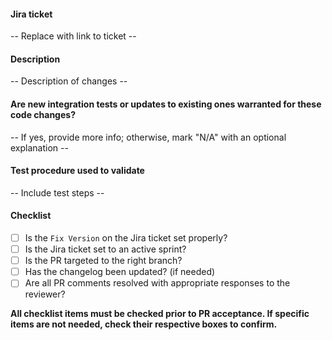 
#### Jira ticket
-- Replace with link to ticket --

#### Description
-- Description of changes --

#### Are new integration tests or updates to existing ones warranted for these code changes?
-- If yes, provide more info; otherwise, mark "N/A" with an optional explanation --

#### Test procedure used to validate

-- Include test steps --

#### Checklist

- [ ] Is the `Fix Version` on the Jira ticket set properly?
- [ ] Is the Jira ticket set to an active sprint?
- [ ] Is the PR targeted to the right branch?
- [ ] Has the changelog been updated? (if needed)
- [ ] Are all PR comments resolved with appropriate responses to the reviewer?

**All checklist items must be checked prior to PR acceptance. If specific items are not needed, check their respective boxes to confirm.**

